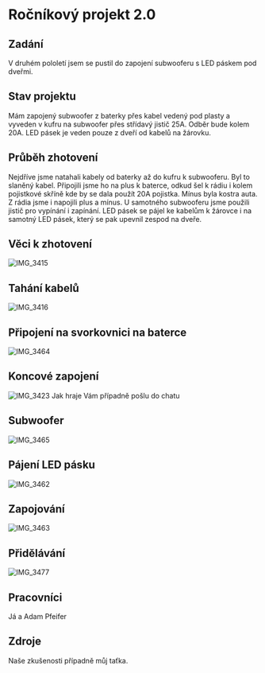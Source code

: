 # Ročníkový projekt 2.0
## Zadání
V druhém pololetí jsem se pustil do zapojení subwooferu s LED páskem pod dveřmi.
## Stav projektu
Mám zapojený subwoofer z baterky přes kabel vedený pod plasty a vyveden v kufru na subwoofer přes střídavý jistič 25A. Odběr bude kolem 20A.
LED pásek je veden pouze z dveří od kabelů na žárovku.
## Průběh zhotovení 
Nejdříve jsme natahali kabely od baterky až do kufru k subwooferu.
Byl to slaněný kabel. Připojili jsme ho na plus k baterce, odkud šel k rádiu i kolem pojistkové skříně kde by se dala použít 20A pojistka.
Mínus byla kostra auta. Z rádia jsme i napojili plus a mínus.
U samotného subwooferu jsme použili jistič pro vypínání i zapínání.
LED pásek se pájel ke kabelům k žárovce i na samotný LED pásek, který se pak upevnil zespod na dveře.
## Věci k zhotovení
![IMG_3415](https://github.com/mariangrulich/mariangrulich/assets/154463594/d609a12a-b6a9-4991-8a23-00a463adc2f7)
## Tahání kabelů
![IMG_3416](https://github.com/mariangrulich/mariangrulich/assets/154463594/8d6e1775-f3ee-4101-9558-42a50c2ce782)
## Připojení na svorkovnici na baterce
![IMG_3464](https://github.com/mariangrulich/mariangrulich/assets/154463594/6a3d67bd-37a9-4f39-8d84-81b3771a4fa7)
## Koncové zapojení
![IMG_3423](https://github.com/mariangrulich/mariangrulich/assets/154463594/8ac57b4c-7523-4060-ab7d-9369e979aef2)
Jak hraje Vám případně pošlu do chatu
## Subwoofer
![IMG_3465](https://github.com/mariangrulich/mariangrulich/assets/154463594/e22f06ff-6581-43a1-ba73-9aee3507f680)

## Pájení LED pásku
![IMG_3462](https://github.com/mariangrulich/mariangrulich/assets/154463594/ae403231-39fc-4ec9-94cc-b786ed1ee7cd)
## Zapojování
![IMG_3463](https://github.com/mariangrulich/mariangrulich/assets/154463594/ce54a7ca-3448-4a2a-846f-8bc2d5534b92)
## Přidělávání 
![IMG_3477](https://github.com/mariangrulich/mariangrulich/assets/154463594/ca741cd1-7037-4a4d-8322-a10aff088026)
## Pracovníci
Já a Adam Pfeifer
## Zdroje
Naše zkušenosti případně můj taťka.
